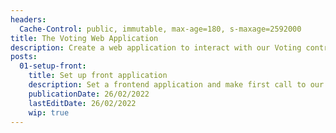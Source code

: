 ```yaml
---
headers:
  Cache-Control: public, immutable, max-age=180, s-maxage=2592000
title: The Voting Web Application
description: Create a web application to interact with our Voting contract
posts:
  01-setup-front:
    title: Set up front application
    description: Set a frontend application and make first call to our contract
    publicationDate: 26/02/2022
    lastEditDate: 26/02/2022
    wip: true
---
```

